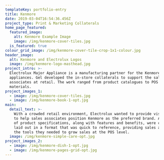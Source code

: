```yaml
---
templateKey: portfolio-entry
title: Kenmore
date: 2019-03-04T16:54:36.456Z
project_type: Print & Marketing Collaterals
home_page_featured:
  featured_image:
    alt: Kenmore Example Image
    image: /img/kenmore-cover-tiles.jpg
  is_featured: true
colour_grid_image: /img/kenmore-cover-tile-crop-1x1-colour.jpg
header_image:
  alt: Kenmore and Electrolux Logos
  image: /img/kenmore-logo-masthead.jpg
project_intro: >-
  Electrolux Major Appliance is a manufacturing partner for the Kenmore brand of
  appliances. Gel developed the in-store collaterals to support the sales
  associates at retail. The work ranged from product catalogues to POS
  materials. 
project_images_1:
  - image: /img/kenmore-cover-tiles.jpg
  - image: /img/kenmore-book-1-opt.jpg
main:
  detail_text: >-
    With a crowded retail environment, Electrolux wanted to provide visual aids
    to help sales associates position Kenmore as the preferred brand. A litany
    of product specifications, along with features and benefits, were cleverly
    laid out in a format that was quick to reference, providing sales associates
    the tools they needed to grow sales at the POS level. 
  image: /img/kenmore-simple-care-opt.jpg
project_images_2:
  - image: /img/kenmore-dish-1-opt.jpg
  - image: /img/kenmore-pages-grid-opt.jpg
---
```


